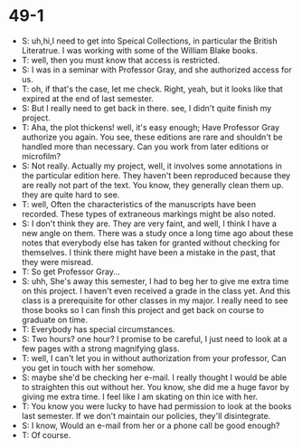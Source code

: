 # 49-1
+ S: uh,hi,I need to get into Speical Collections, in particular the British Literatrue. I was working with some of the William Blake books.
+ T: well, then you must know that access is restricted.
+ S: I was in a seminar with Professor Gray, and she authorized access for us.
+ T: oh, if that's the case, let me check. Right, yeah, but it looks like that expired at the end of last semester.
+ S: But I really need to get back in there. see, I didn't quite finish my project.
+ T: Aha, the plot thickens! well, it's easy enough; Have Professor Gray authorize you again. You see, these editions are rare and shouldn't be handled more than necessary. Can you work from later editions or microfilm?
+ S: Not really. Actually my project, well, it involves some annotations in the particular edition here. They haven't been reproduced because they are really not part of the text. You know, they generally clean them up. they are quite hard to see.
+ T: well, Often the characteristics of the manuscripts have been recorded. These types of extraneous markings might be also noted.
+ S: I don't think they are. They are very faint, and well, I think I have a new angle on them. There was a study once a long time ago about these notes that everybody else has taken for granted without checking for themselves. I think there might have been a mistake in the past, that they were misread.
+ T: So get Professor Gray...
+ S: uhh, She's away this semester, I had to beg her to give me extra time on this project. I haven't even received a grade in the class yet. And this class is a prerequisite for other classes in my major. I really need to see those books so I can finsh this project and get back on course to graduate on time.
+ T: Everybody has special circumstances.
+ S: Two hours? one hour? I promise to be careful, I just need to look at a few pages with a strong magnifying glass.
+ T: well, I can't let you in without authorization from your professor, Can you get in touch with her somehow.
+ S: maybe she'd be checking her
 e-mail. I really thought I would be able to straighten this out without her. You know, she did me a huge favor by giving me extra time. I feel like I am skating on thin ice with her.
+ T: You know you were lucky to have had permission to look at the books last semester. If we don't maintain our policies, they'll disintegrate.
+ S: I know, Would an e-mail from her or a phone call be good enough?
+ T: Of course.
